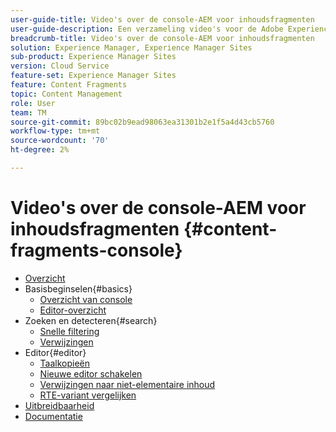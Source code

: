 ```yaml
---
user-guide-title: Video's over de console-AEM voor inhoudsfragmenten
user-guide-description: Een verzameling video's voor de Adobe Experience Manager Content Fragment-console.
breadcrumb-title: Video's over de console-AEM voor inhoudsfragmenten
solution: Experience Manager, Experience Manager Sites
sub-product: Experience Manager Sites
version: Cloud Service
feature-set: Experience Manager Sites
feature: Content Fragments
topic: Content Management
role: User
team: TM
source-git-commit: 89bc02b9ead98063ea31301b2e1f5a4d43cb5760
workflow-type: tm+mt
source-wordcount: '70'
ht-degree: 2%

---
```



# Video&#39;s over de console-AEM voor inhoudsfragmenten {#content-fragments-console}

+ [Overzicht](overview.md)
+ Basisbeginselen{#basics}
   + [Overzicht van console](./basics/content-fragments-console.md)
   + [Editor-overzicht](./basics/content-fragment-editor.md)
+ Zoeken en detecteren{#search}
   + [Snelle filtering](search/fast-filtering.md)
   + [Verwijzingen](search/references.md)
+ Editor{#editor}
   + [Taalkopieën](editor/language-copies.md)
   + [Nieuwe editor schakelen](editor/new-editor-toggle.md)
   + [Verwijzingen naar niet-elementaire inhoud](editor/non-asset-content-references.md)
   + [RTE-variant vergelijken](editor/rte-variant-compare.md)
+ [Uitbreidbaarheid](https://experienceleague.adobe.com/docs/experience-manager-learn/cloud-service/developing/extensibility/content-fragments/overview.html)
+ [Documentatie](https://experienceleague.adobe.com/docs/experience-manager-cloud-service/content/sites/administering/content-fragments/content-fragments-console.html)
